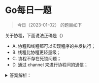# Go每日一题

> 今日（2023-01-02） 的题目如下

关于协程，下面说法正确是（）

- A. 协程和线程都可以实现程序的并发执行；
- B. 线程比协程更轻量级；
- C. 协程不存在死锁问题；
- D. 通过 channel 来进行协程间的通信；

<details>
<summary>答案解析：</summary>
<div>

参考答案及解析：AD。

</div>
</details>